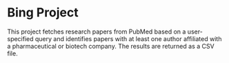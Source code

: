 # Bing Project

This project fetches research papers from PubMed based on a user-specified query and identifies papers with at least one author affiliated with a pharmaceutical or biotech company. The results are returned as a CSV file.